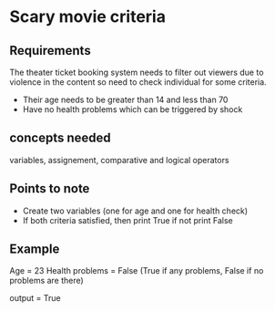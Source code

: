 # Scary movie criteria

## Requirements
The theater ticket booking system needs to filter out viewers due to violence in the content so need to check individual for some criteria.

- Their age needs to be greater than 14 and less than 70
- Have no health problems which can be triggered by shock

## concepts needed
variables, assignement, comparative and logical operators

## Points to note
- Create two variables (one for age and one for health check)
- If both criteria satisfied, then print True if not print False

## Example
Age = 23
Health problems = False (True if any problems, False if no problems are there)

output = True
